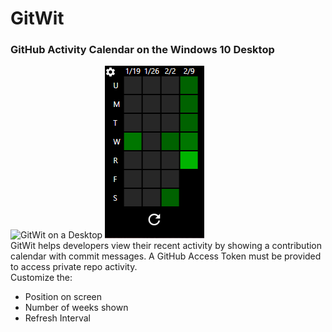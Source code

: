 # GitWit
### GitHub Activity Calendar on the Windows 10 Desktop
![GitWit on a Desktop](/rdme/desktop.PNG)
![Calendar View](/rdme/calendar.PNG)
<br />
GitWit helps developers view their recent activity by showing a contribution calendar with commit messages.  A GitHub Access Token must be provided to access private repo activity.
<br />
Customize the:
* Position on screen
* Number of weeks shown
* Refresh Interval
